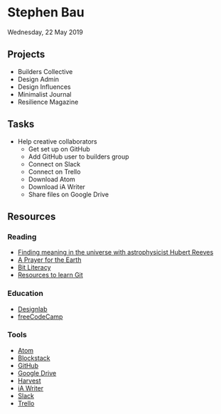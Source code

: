 # Stephen Bau

Wednesday, 22 May 2019

## Projects

- Builders Collective
- Design Admin
- Design Influences
- Minimalist Journal
- Resilience Magazine

## Tasks

- Help creative collaborators
  - Get set up on GitHub
  - Add GitHub user to builders group
  - Connect on Slack
  - Connect on Trello
  - Download Atom
  - Download iA Writer
  - Share files on Google Drive

## Resources

### Reading

- [Finding meaning in the universe with astrophysicist Hubert Reeves](https://www.cbc.ca/radio/ideas/finding-meaning-in-the-universe-with-astrophysicist-hubert-reeves-1.5143324)
- [A Prayer for the Earth](https://stephenbau.com/a-prayer-for-the-earth/)
- [Bit Literacy](http://bitliteracy.com/)
- [Resources to learn Git](https://try.github.io/)

### Education

- [Designlab](https://trydesignlab.com/bau/)
- [freeCodeCamp](https://www.freecodecamp.org/)

### Tools

- [Atom](https://atom.io/)
- [Blockstack](https://blockstack.org/)
- [GitHub](https://github.com/)
- [Google Drive](https://www.google.com/drive/)
- [Harvest](https://www.getharvest.com/)
- [iA Writer](https://ia.net/writer)
- [Slack](https://slack.com/)
- [Trello](https://trello.com/)
